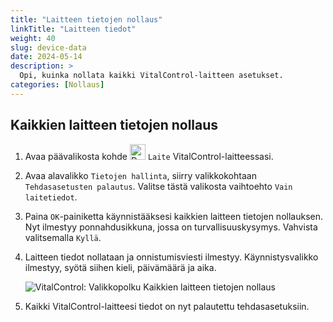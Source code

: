 ```yaml
---
title: "Laitteen tietojen nollaus"
linkTitle: "Laitteen tiedot"
weight: 40
slug: device-data
date: 2024-05-14
description: >
  Opi, kuinka nollata kaikki VitalControl-laitteen asetukset.
categories: [Nollaus]
---
```

## Kaikkien laitteen tietojen nollaus

1. Avaa päävalikosta kohde <img src="/icons/device.svg" width="25" align="bottom" alt="Device" /> `Laite` VitalControl-laitteessasi.

1. Avaa alavalikko `Tietojen hallinta`, siirry valikkokohtaan `Tehdasasetusten palautus`. Valitse tästä valikosta vaihtoehto `Vain laitetiedot`.

1. Paina `OK`-painiketta käynnistääksesi kaikkien laitteen tietojen nollauksen. Nyt ilmestyy ponnahdusikkuna, jossa on turvallisuuskysymys. Vahvista valitsemalla `Kyllä`.

1. Laitteen tiedot nollataan ja onnistumisviesti ilmestyy. Käynnistysvalikko ilmestyy, syötä siihen kieli, päivämäärä ja aika.

   ![VitalControl: Valikkopolku Kaikkien laitteen tietojen nollaus](../images/resetdevicedata.png "Laitteen tietojen nollaus")

1. Kaikki VitalControl-laitteesi tiedot on nyt palautettu tehdasasetuksiin.
